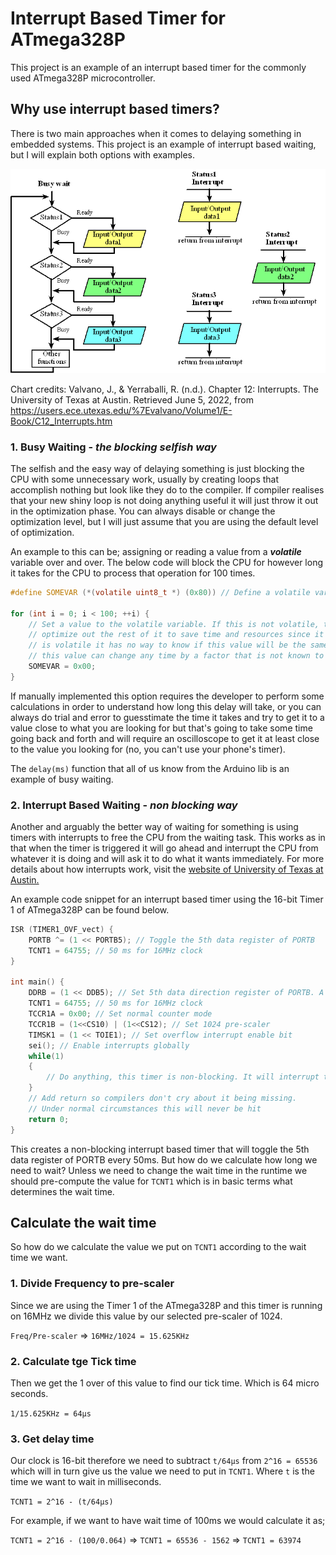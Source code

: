 # Interrupt Based Timer for ATmega328P

This project is an example of an interrupt based timer for the commonly used ATmega328P microcontroller.

## Why use interrupt based timers?
There is two main approaches when it comes to delaying something in embedded systems. This project is 
an example of interrupt based waiting, but I will explain both options with examples.

![chart](https://github.com/denizariyan/ATmega328P-Interrupt-Based-Timer/blob/31c53ba0dbaa9fcd8ec300ddfe3c02792a8571fd/images/interrupt.png)


Chart credits:
Valvano, J., & Yerraballi, R. (n.d.). Chapter 12: Interrupts. The University of Texas at Austin. Retrieved June 5, 2022, from https://users.ece.utexas.edu/%7Evalvano/Volume1/E-Book/C12_Interrupts.htm

### 1. Busy Waiting - *the blocking selfish way*
The selfish and the easy way of delaying something is just blocking the CPU with some unnecessary work,
usually by creating loops that accomplish nothing but look like they do to the compiler. If compiler
realises that your new shiny loop is not doing anything useful it will just throw it out in the 
optimization phase. You can always disable or change the optimization level, but I will just assume that 
you are using the default level of optimization.

An example to this can be; assigning or reading a value from a ***volatile*** variable over and over.
The below code will block the CPU for however long it takes for the CPU to process that operation for 100
times. 

```c
#define SOMEVAR (*(volatile uint8_t *) (0x80)) // Define a volatile variable

for (int i = 0; i < 100; ++i) { 
    // Set a value to the volatile variable. If this is not volatile, the compiler will run this only once and 
    // optimize out the rest of it to save time and resources since it basically does nothing. But because it
    // is volatile it has no way to know if this value will be the same since declaring as volatile means that
    // this value can change any time by a factor that is not known to the compiler.
    SOMEVAR = 0x00;
}
```
If manually implemented this option requires the developer to perform some calculations in order to
understand how long this delay will take, or you can always do trial and error to guesstimate the time 
it takes and try to get it to a value close to what you are looking for but that's going to take some time
going back and forth and will require an oscilloscope to get it at least close to the value you looking for
(no, you can't use your phone's timer).

The `delay(ms)` function that all of us know from the Arduino lib is an example of busy waiting.

### 2. Interrupt Based Waiting - *non blocking way*
Another and arguably the better way of waiting for something is using timers with interrupts to free the CPU 
from the waiting task. This works as in that when the timer is triggered it will go ahead and interrupt the
CPU from whatever it is doing and will ask it to do what it wants immediately. For more details about how 
interrupts work, visit the 
[website of University of Texas at Austin.](https://users.ece.utexas.edu/~valvano/Volume1/E-Book/C12_Interrupts.htm)

An example code snippet for an interrupt based timer using the 16-bit Timer 1 of ATmega328P can be found below.
```c
ISR (TIMER1_OVF_vect) {
    PORTB ^= (1 << PORTB5); // Toggle the 5th data register of PORTB
    TCNT1 = 64755; // 50 ms for 16MHz clock
}

int main() {
    DDRB = (1 << DDB5); // Set 5th data direction register of PORTB. A set value means output
    TCNT1 = 64755; // 50 ms for 16MHz clock
    TCCR1A = 0x00; // Set normal counter mode
    TCCR1B = (1<<CS10) | (1<<CS12); // Set 1024 pre-scaler
    TIMSK1 = (1 << TOIE1); // Set overflow interrupt enable bit
    sei(); // Enable interrupts globally
    while(1)
    {
        // Do anything, this timer is non-blocking. It will interrupt the CPU only when needed
    }
    // Add return so compilers don't cry about it being missing.
    // Under normal circumstances this will never be hit
    return 0;
}
```

This creates a non-blocking interrupt based timer that will toggle the 5th data register of PORTB every 50ms.
But how do we calculate how long we need to wait? Unless we need to change the wait time in the runtime we should 
pre-compute the value for `TCNT1` which is in basic terms what determines the wait time.

## Calculate the wait time
So how do we calculate the value we put on `TCNT1` according to the wait time we want.

### 1. Divide Frequency to pre-scaler
Since we are using the Timer 1 of the ATmega328P and this timer is running on 16MHz we divide this value by our selected
pre-scaler of 1024.

`Freq/Pre-scaler` => `16MHz/1024 = 15.625KHz`

### 2. Calculate tge Tick time
Then we get the 1 over of this value to find our tick time. Which is 64 micro seconds.

`1/15.625KHz = 64μs`

### 3. Get delay time
Our clock is 16-bit therefore we need to subtract `t/64μs` from `2^16 = 65536` which will in turn give us the value 
we need to put in `TCNT1`. Where `t` is the time we want to wait in milliseconds.

`TCNT1 = 2^16 - (t/64μs)`

For example, if we want to have wait time of 100ms we would calculate it as;

`TCNT1 = 2^16 - (100/0.064)` => `TCNT1 = 65536 - 1562` => `TCNT1 = 63974`

